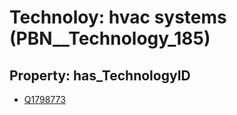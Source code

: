 # Technoloy: __hvac systems__ (PBN__Technology_185)

## Property: has_TechnologyID

* [Q1798773](Q1798773)

